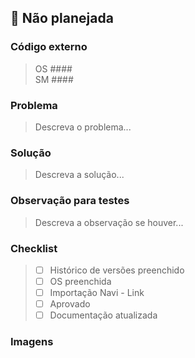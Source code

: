 ## :volcano: Não planejada

### Código externo
> OS #### <br>
> SM ####

### Problema
> Descreva o problema...

### Solução
> Descreva a solução...

### Observação para testes
> Descreva a observação se houver...

### Checklist
> - [ ] Histórico de versões preenchido
> - [ ] OS preenchida
> - [ ] Importação Navi - Link
> - [ ] Aprovado
> - [ ] Documentação atualizada

### Imagens
